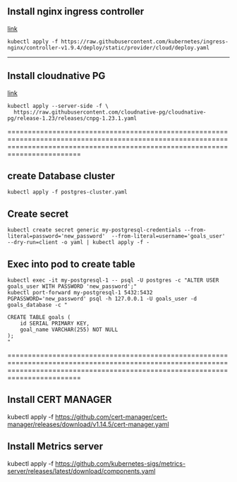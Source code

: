 ## Install nginx ingress controller 
[link](https://kubernetes.github.io/ingress-nginx/deploy/#azure)
```
kubectl apply -f https://raw.githubusercontent.com/kubernetes/ingress-nginx/controller-v1.9.4/deploy/static/provider/cloud/deploy.yaml
```

************************************************************************************************************************************************************************************


## Install cloudnative PG
[link](https://cloudnative-pg.io/documentation/current/installation_upgrade/)
```
kubectl apply --server-side -f \
  https://raw.githubusercontent.com/cloudnative-pg/cloudnative-pg/release-1.23/releases/cnpg-1.23.1.yaml
```

====================================================================================================================================================================================


## create Database cluster
`kubectl apply -f postgres-cluster.yaml`
## Create secret 
```
kubectl create secret generic my-postgresql-credentials --from-literal=password='new_password'  --from-literal=username='goals_user'  --dry-run=client -o yaml | kubectl apply -f -
```

## Exec into pod to create table

```
kubectl exec -it my-postgresql-1 -- psql -U postgres -c "ALTER USER goals_user WITH PASSWORD 'new_password';"
kubectl port-forward my-postgresql-1 5432:5432
PGPASSWORD='new_password' psql -h 127.0.0.1 -U goals_user -d goals_database -c "

CREATE TABLE goals (
    id SERIAL PRIMARY KEY,
    goal_name VARCHAR(255) NOT NULL
);
"
```

====================================================================================================================================================================================


## Install CERT MANAGER
kubectl apply -f https://github.com/cert-manager/cert-manager/releases/download/v1.14.5/cert-manager.yaml


## Install Metrics server
kubectl apply -f https://github.com/kubernetes-sigs/metrics-server/releases/latest/download/components.yaml
